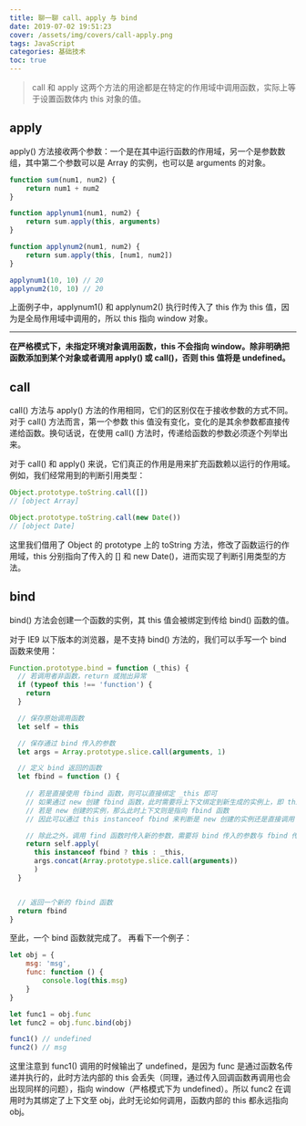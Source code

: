 ```yaml
---
title: 聊一聊 call、apply 与 bind
date: 2019-07-02 19:51:23
cover: /assets/img/covers/call-apply.png
tags: JavaScript
categories: 基础技术
toc: true
---
```


> call 和 apply 这两个方法的用途都是在特定的作用域中调用函数，实际上等于设置函数体内 this 对象的值。

<!-- more -->

## apply
apply() 方法接收两个参数：一个是在其中运行函数的作用域，另一个是参数数组，其中第二个参数可以是 Array 的实例，也可以是 arguments 的对象。

```javascript
function sum(num1, num2) {
	return num1 + num2
}

function applynum1(num1, num2) {
	return sum.apply(this, arguments)
}

function applynum2(num1, num2) {
	return sum.apply(this, [num1, num2])
}

applynum1(10, 10) // 20
applynum2(10, 10) // 20
```

上面例子中，applynum1() 和 applynum2() 执行时传入了 this 作为 this 值，因为是全局作用域中调用的，所以 this 指向 window 对象。

---------
<strong>
	在严格模式下，未指定环境对象调用函数，this 不会指向 window。除非明确把函数添加到某个对象或者调用 apply() 或 call()，否则 this 值将是 undefined。
</strong>

## call
call() 方法与 apply() 方法的作用相同，它们的区别仅在于接收参数的方式不同。对于 call() 方法而言，第一个参数 this 值没有变化，变化的是其余参数都直接传递给函数。换句话说，在使用 call() 方法时，传递给函数的参数必须逐个列举出来。

对于 call() 和 apply() 来说，它们真正的作用是用来扩充函数赖以运行的作用域。例如，我们经常用到的判断引用类型：

```javascript
Object.prototype.toString.call([])
// [object Array]

Object.prototype.toString.call(new Date())
// [object Date]
```

这里我们借用了 Object 的 prototype 上的 toString 方法，修改了函数运行的作用域，this 分别指向了传入的 [] 和 new Date()，进而实现了判断引用类型的方法。

## bind
bind() 方法会创建一个函数的实例，其 this 值会被绑定到传给 bind() 函数的值。

对于 IE9 以下版本的浏览器，是不支持 bind() 方法的，我们可以手写一个 bind 函数来使用：

```javascript
Function.prototype.bind = function (_this) {
  // 若调用者非函数，return 或抛出异常
  if (typeof this !== 'function') {
  	return
  }

  // 保存原始调用函数
  let self = this

  // 保存通过 bind 传入的参数
  let args = Array.prototype.slice.call(arguments, 1)

  // 定义 bind 返回的函数
  let fbind = function () {
 
    // 若是直接使用 fbind 函数，则可以直接绑定 _this 即可
    // 如果通过 new 创建 fbind 函数，此时需要将上下文绑定到新生成的实例上，即 this
    // 若是 new 创建的实例，那么此时上下文则是指向 fbind 函数
    // 因此可以通过 this instanceof fbind 来判断是 new 创建的实例还是直接调用

    // 除此之外，调用 find 函数时传入新的参数，需要将 bind 传入的参数与 fbind 传入的参数进行合并
    return self.apply(
      this instanceof fbind ? this : _this,
      args.concat(Array.prototype.slice.call(arguments))
      )
  }


  // 返回一个新的 fbind 函数
  return fbind
}
```

至此，一个 bind 函数就完成了。 再看下一个例子：

```javascript
let obj = {
    msg: 'msg',
    func: function () {
        console.log(this.msg)
    }
}

let func1 = obj.func
let func2 = obj.func.bind(obj)

func1() // undefined
func2() // msg
```

这里注意到 func1() 调用的时候输出了 undefined，是因为 func 是通过函数名传递并执行的，此时方法内部的 this 会丢失（同理，通过传入回调函数再调用也会出现同样的问题），指向 window（严格模式下为 undefined）。所以 func2 在调用时为其绑定了上下文至 obj，此时无论如何调用，函数内部的 this 都永远指向 obj。